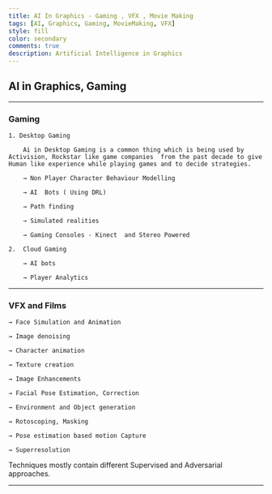 ```yaml
---
title: AI In Graphics - Gaming , VFX , Movie Making
tags: [AI, Graphics, Gaming, MovieMaking, VFX]
style: fill
color: secondary
comments: true
description: Artificial Intelligence in Graphics
---
```


## AI in Graphics, Gaming

---

### Gaming

    1. Desktop Gaming

        Ai in Desktop Gaming is a common thing which is being used by Activision, Rockstar like game companies  from the past decade to give Human like experience while playing games and to decide strategies.

        → Non Player Character Behaviour Modelling

        → AI  Bots ( Using DRL)

        → Path finding

        → Simulated realities

        → Gaming Consoles - Kinect  and Stereo Powered

    2.  Cloud Gaming

        → AI bots

        → Player Analytics

---

### VFX and Films

    → Face Simulation and Animation

    → Image denoising

    → Character animation

    → Texture creation

    → Image Enhancements

    → Facial Pose Estimation, Correction

    → Environment and Object generation

    → Rotoscoping, Masking

    → Pose estimation based motion Capture

    → Superresolution

Techniques mostly contain different Supervised and Adversarial approaches.

---

